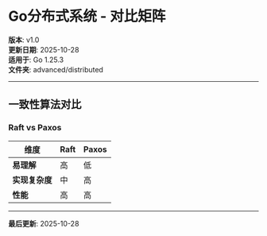 # Go分布式系统 - 对比矩阵

**版本**: v1.0  
**更新日期**: 2025-10-28  
**适用于**: Go 1.25.3  
**文件夹**: advanced/distributed

---

## 一致性算法对比

### Raft vs Paxos

| 维度 | Raft | Paxos |
|------|------|-------|
| **易理解** | 高 | 低 |
| **实现复杂度** | 中 | 高 |
| **性能** | 高 | 高 |

---

**最后更新**: 2025-10-28

